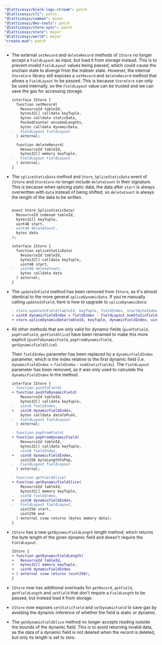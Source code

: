 ```yaml
---
"@latticexyz/block-logs-stream": patch
"@latticexyz/cli": patch
"@latticexyz/common": minor
"@latticexyz/dev-tools": patch
"@latticexyz/store-sync": patch
"@latticexyz/store": major
"@latticexyz/world": major
"create-mud": patch
---
```


- The external `setRecord` and `deleteRecord` methods of `IStore` no longer accept a `FieldLayout` as input, but load it from storage instead.
  This is to prevent invalid `FieldLayout` values being passed, which could cause the onchain state to diverge from the indexer state.
  However, the internal `StoreCore` library still exposes a `setRecord` and `deleteRecord` method that allows a `FieldLayout` to be passed.
  This is because `StoreCore` can only be used internally, so the `FieldLayout` value can be trusted and we can save the gas for accessing storage.

  ```diff
  interface IStore {
    function setRecord(
      ResourceId tableId,
      bytes32[] calldata keyTuple,
      bytes calldata staticData,
      PackedCounter encodedLengths,
      bytes calldata dynamicData,
  -   FieldLayout fieldLayout
    ) external;

    function deleteRecord(
      ResourceId tableId,
      bytes32[] memory keyTuple,
  -   FieldLayout fieldLayout
    ) external;
  }
  ```

- The `spliceStaticData` method and `Store_SpliceStaticData` event of `IStore` and `StoreCore` no longer include `deleteCount` in their signature.
  This is because when splicing static data, the data after `start` is always overwritten with `data` instead of being shifted, so `deleteCount` is always the length of the data to be written.

  ```diff

  event Store_SpliceStaticData(
    ResourceId indexed tableId,
    bytes32[] keyTuple,
    uint48 start,
  - uint40 deleteCount,
    bytes data
  );

  interface IStore {
    function spliceStaticData(
      ResourceId tableId,
      bytes32[] calldata keyTuple,
      uint48 start,
  -   uint40 deleteCount,
      bytes calldata data
    ) external;
  }
  ```

- The `updateInField` method has been removed from `IStore`, as it's almost identical to the more general `spliceDynamicData`.
  If you're manually calling `updateInField`, here is how to upgrade to `spliceDynamicData`:

  ```diff
  - store.updateInField(tableId, keyTuple, fieldIndex, startByteIndex, dataToSet, fieldLayout);
  + uint8 dynamicFieldIndex = fieldIndex - fieldLayout.numStaticFields();
  + store.spliceDynamicData(tableId, keyTuple, dynamicFieldIndex, uint40(startByteIndex), uint40(dataToSet.length), dataToSet);
  ```

- All other methods that are only valid for dynamic fields (`pushToField`, `popFromField`, `getFieldSlice`)
  have been renamed to make this more explicit (`pushToDynamicField`, `popFromDynamicField`, `getDynamicFieldSlice`).

  Their `fieldIndex` parameter has been replaced by a `dynamicFieldIndex` parameter, which is the index relative to the first dynamic field (i.e. `dynamicFieldIndex` = `fieldIndex` - `numStaticFields`).
  The `FieldLayout` parameter has been removed, as it was only used to calculate the `dynamicFieldIndex` in the method.

  ```diff
  interface IStore {
  - function pushToField(
  + function pushToDynamicField(
      ResourceId tableId,
      bytes32[] calldata keyTuple,
  -   uint8 fieldIndex,
  +   uint8 dynamicFieldIndex,
      bytes calldata dataToPush,
  -   FieldLayout fieldLayout
    ) external;

  - function popFromField(
  + function popFromDynamicField(
      ResourceId tableId,
      bytes32[] calldata keyTuple,
  -   uint8 fieldIndex,
  +   uint8 dynamicFieldIndex,
      uint256 byteLengthToPop,
  -   FieldLayout fieldLayout
    ) external;

  - function getFieldSlice(
  + function getDynamicFieldSlice(
      ResourceId tableId,
      bytes32[] memory keyTuple,
  -   uint8 fieldIndex,
  +   uint8 dynamicFieldIndex,
  -   FieldLayout fieldLayout,
      uint256 start,
      uint256 end
    ) external view returns (bytes memory data);
  }
  ```

- `IStore` has a new `getDynamicFieldLength` length method, which returns the byte length of the given dynamic field and doesn't require the `FieldLayout`.

  ```diff
  IStore {
  + function getDynamicFieldLength(
  +   ResourceId tableId,
  +   bytes32[] memory keyTuple,
  +   uint8 dynamicFieldIndex
  + ) external view returns (uint256);
  }

  ```

- `IStore` now has additional overloads for `getRecord`, `getField`, `getFieldLength` and `setField` that don't require a `FieldLength` to be passed, but instead load it from storage.

- `IStore` now exposes `setStaticField` and `setDynamicField` to save gas by avoiding the dynamic inference of whether the field is static or dynamic.

- The `getDynamicFieldSlice` method no longer accepts reading outside the bounds of the dynamic field.
  This is to avoid returning invalid data, as the data of a dynamic field is not deleted when the record is deleted, but only its length is set to zero.
